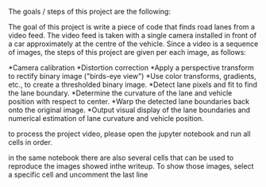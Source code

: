 

The goals / steps of this project are the following:

The goal of this project is write a piece of code that finds road lanes from a video feed. The video feed is taken with a single camera installed in front of a car approximately at the centre of the vehicle.
Since a video is a sequence of images, the steps of this project are given per each image, as follows: 

*Camera calibration 
*Distortion correction
*Apply a perspective transform to rectify binary image ("birds-eye view") 
*Use color transforms, gradients, etc., to create a thresholded binary image.
*Detect lane pixels and fit to find the lane boundary.
*Determine the curvature of the lane and vehicle position with respect to center.
*Warp the detected lane boundaries back onto the original image.
*Output visual display of the lane boundaries and numerical estimation of lane curvature and vehicle position.

to process the project video, please open the jupyter notebook and run all cells in order. 

in the same notebook there are also several cells that can be used to reproduce the images showed inthe writeup. To show those images, select a specific cell and uncomment the last line
